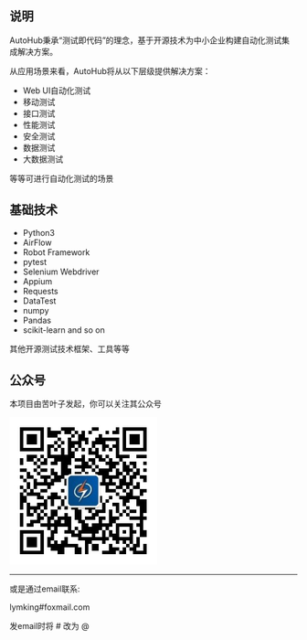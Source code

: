 ## 说明

AutoHub秉承“测试即代码”的理念，基于开源技术为中小企业构建自动化测试集成解决方案。

从应用场景来看，AutoHub将从以下层级提供解决方案：

- Web UI自动化测试
- 移动测试
- 接口测试
- 性能测试
- 安全测试
- 数据测试
- 大数据测试

等等可进行自动化测试的场景

## 基础技术

- Python3
- AirFlow
- Robot Framework
- pytest
- Selenium Webdriver
- Appium
- Requests
- DataTest
- numpy
- Pandas
- scikit-learn and so on

其他开源测试技术框架、工具等等


## 公众号

本项目由苦叶子发起，你可以关注其公众号

![开源优测](./images/开源优测.jpg)

---

或是通过email联系: 

lymking#foxmail.com

发email时将 # 改为 @
 